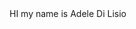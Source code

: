 <!DOCTYPE HTML>
<html>
<head>
<title>My Profile</title>
</head>

<body>
HI my name is Adele Di Lisio
  <blockquote class="imgur-embed-pub" lang="en" data-id="rhStWFg"><a href="//imgur.com/rhStWFg"></a></blockquote><script async src="//s.imgur.com/min/embed.js" charset="utf-8"></script>
</body>

</html>
